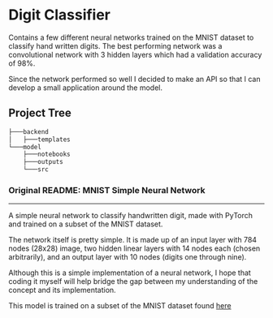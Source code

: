 # Digit Classifier
Contains a few different neural networks trained on the MNIST dataset to classify hand written digits. The best performing network was a convolutional network with 3 hidden layers which had a validation accuracy of 98%. 

Since the network performed so well I decided to make an API so that I can develop a small application around the model.

## Project Tree
```bash
├───backend
│   ├───templates
└───model
    ├───notebooks
    ├───outputs
    └───src
```

### Original README: MNIST Simple Neural Network
---

A simple neural network to classify handwritten digit, made with PyTorch and trained on a subset of the MNIST dataset.

The network itself is pretty simple. It is made up of an input layer with 784 nodes (28x28) image, two hidden linear layers with 14 nodes each (chosen arbitrarily), and an output layer with 10 nodes  (digits one through nine).

Although this is a simple implementation of a neural network, I hope that coding it myself will help bridge the gap between my understanding of the concept and its implementation.

This model is trained on a subset of the MNIST dataset found [here](https://www.kaggle.com/datasets/hojjatk/mnist-dataset)
